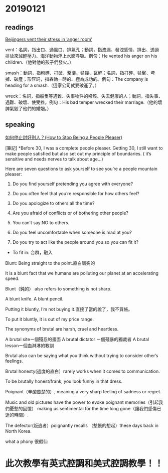 # 20190121

## readings
[Beijingers vent their stress in ’anger room’](http://iservice.ltn.com.tw/Service/english/english.php?engno=1262334&day=2019-01-19)

vent：名詞，指出口、通風口、排氣孔；動詞，指洩漏、發洩感情、排出、透過排放來減輕壓力、海洋動物浮上水面呼吸。例句：He vented his anger on his children.（他對他的孩子們發火。）

smash：動詞，指粉碎、打破、擊潰、猛撞、瓦解；名詞，指打碎、猛擊、垮掉、破產；形容詞，指轟動一時的、極為成功的。例句：The company is heading for a smash.（這家公司就要破產了。）

wreck：名詞，指船隻等遇難、失事物件的殘骸、失去健康的人；動詞，指失事、遇難、破壞、使受挫。例句：His bad temper wrecked their marriage.（他的壞脾氣毀了他們的婚姻。）

## speaking
[如何停止討好別人？(How to Stop Being a People Pleaser)
](https://tw.voicetube.com/everyday/20190121)

[筆記]
*Before 30, I was a complete people pleaser. Getting 30, I still want to make people satisfied but also set out my principle of boundaries. ( it’s sensitive and needs nerves to talk about age...)

Here are seven questions to ask yourself to see you’re a people mountain pleaser:

1. Do you find yourself pretending you agree with everyone?

2. Do you often feel that you’re responsible for how others feel?

3. Do you apologize to others all the time?

4. Are you afraid of conflicts or of bothering other people?

5. You can’t say NO to others.

6. Do you feel uncomfortable when someone is mad at you?

7. Do you try to act like the people around you so you can fit it?

* To fit in: 合群，融入

Blunt: Being straight to the point.直白唐突的

It is a blunt fact that we humans are polluting our planet at an accelerating speed.

Blunt（鈍的） also refers to something is not sharp.

A blunt knife. A blunt pencil.

Putting it bluntly, I’m not buying it.直接了當的說了，我不買帳。

To put it bluntly, it is out of my price range.

The synonyms of brutal are harsh, cruel and heartless.

A brutal siteㄧ個殘忍的畫面
A brutal dictator ㄧ個殘暴的獨裁者
A brutal lessonㄧ個血淋淋的教訓

Brutal also can be saying what you think without trying to consider other’s feelings.

Brutal honesty(過度的直白）rarely works when it comes to communication.

To be brutally honest/frank, you look funny in that dress.

Poignant（辛酸苦楚的）, meaning a very sharp feeling of sadness or regret.

Music and old pictures have the power to evoke poignant memories（引起我們憂愁的回憶） making us sentimental for the time long gone（讓我們感傷已逝的時間）.

The defector(叛逃者）poignantly recalls （愁悵的想起）these days back in North Korea.

what a phony 很假仙

# 此次教學有英式腔調和美式腔調教學！！
